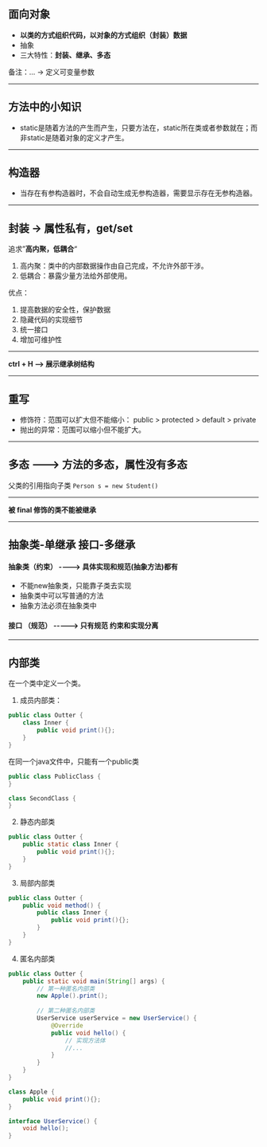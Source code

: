 ## 面向对象

- **以类的方式组织代码，以对象的方式组织（封装）数据**
- 抽象
- 三大特性：**封装、继承、多态**

备注：... -> 定义可变量参数

---

## 方法中的小知识

- static是随着方法的产生而产生，只要方法在，static所在类或者参数就在；而非static是随着对象的定义才产生。

---

## 构造器

- 当存在有参构造器时，不会自动生成无参构造器，需要显示存在无参构造器。

---

## 封装 -> 属性私有，get/set

追求”**高内聚，低耦合**“

1. 高内聚：类中的内部数据操作由自己完成，不允许外部干涉。
2. 低耦合：暴露少量方法给外部使用。

优点：

1. 提高数据的安全性，保护数据
2. 隐藏代码的实现细节
3. 统一接口
4. 增加可维护性

-----

**ctrl + H --> 展示继承树结构**

---

## 重写

- 修饰符：范围可以扩大但不能缩小： public > protected > default > private
- 抛出的异常：范围可以缩小但不能扩大。

---

## 多态 ---> 方法的多态，属性没有多态

父类的引用指向子类  `Person s = new Student()`

---

 **被 final 修饰的类不能被继承**

-----

## 抽象类-单继承   接口-多继承

#### 抽象类（约束） ----> 具体实现和规范(抽象方法)都有

- 不能new抽象类，只能靠子类去实现
- 抽象类中可以写普通的方法
- 抽象方法必须在抽象类中

#### 接口 （规范）   -----> 只有规范      约束和实现分离

---

## 内部类

在一个类中定义一个类。

1. 成员内部类：

~~~java
public class Outter {
    class Inner {
        public void print(){};
    }
}
~~~

在同一个java文件中，只能有一个public类

~~~java
public class PublicClass {
}

class SecondClass {
}
~~~

2. 静态内部类

~~~java
public class Outter {
    public static class Inner {
        public void print(){};
    }
}
~~~

3. 局部内部类

~~~java
public class Outter {
    public void method() {
        public class Inner {
        	public void print(){};
    	}
    }
}
~~~

4. 匿名内部类

~~~java
public class Outter {
	public static void main(String[] args) {
        // 第一种匿名内部类
        new Apple().print();
        
        // 第二种匿名内部类
        UserService userService = new UserService() {
            @Override
            public void hello() {
                // 实现方法体 
                //...
            }
        }
    }
}

class Apple {
    public void print(){};
}

interface UserService() {
    void hello();
}
~~~

